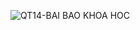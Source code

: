 ![QT14-BAI BAO KHOA HOC](https://user-images.githubusercontent.com/80532851/113417200-1bed4980-93ed-11eb-977d-f502557bed20.png)
